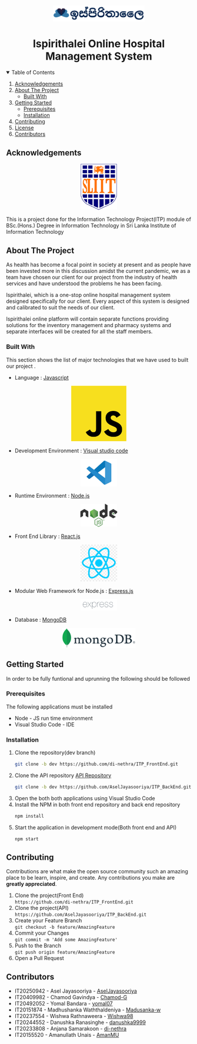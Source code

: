 <!--
*** Thanks for checking out the Best-README-Template. If you have a suggestion
*** that would make this better, please fork the repo and create a pull request
*** or simply open an issue with the tag "enhancement".
*** Thanks again! Now go create something AMAZING! :D
-->



<!-- PROJECT SHIELDS -->
<!--
*** I'm using markdown "reference style" links for readability.
*** Reference links are enclosed in brackets [ ] instead of parentheses ( ).
*** See the bottom of this document for the declaration of the reference variables
*** for contributors-url, forks-url, etc. This is an optional, concise syntax you may use.
*** https://www.markdownguide.org/basic-syntax/#reference-style-links
-->

<!-- PROJECT LOGO -->
<br />
<p align="center">
    <img src="readmeImages/logo.png" alt="Logo" width="250" height="auto">

  <h1 align="center">Ispirithalei Online Hospital Management System</h1>

</p>



<!-- TABLE OF CONTENTS -->
<details open="open">
  <summary>Table of Contents</summary>
  <ol>
    <li><a href="#acknowledgements">Acknowledgements</a></li>
    <li>
      <a href="#about-the-project">About The Project</a>
      <ul>
        <li><a href="#built-with">Built With</a></li>
      </ul>
    </li>
    <li>
      <a href="#getting-started">Getting Started</a>
      <ul>
        <li><a href="#prerequisites">Prerequisites</a></li>
        <li><a href="#installation">Installation</a></li>
      </ul>
    </li>
    <!--<li><a href="#roadmap">Roadmap</a></li>-->
    <li><a href="#contributing">Contributing</a></li>
    <li><a href="#license">License</a></li>
    <li><a href="#contributors">Contributors</a></li>
  </ol>
</details>

## Acknowledgements

<p align="center"><a href="https://www.sliit.lk/" target="_blank"><img src="readmeImages/SLIIT_Logo_Crest.png" width="100"></a></p>

This is a project done for the Information Technology Project(ITP) module of BSc.(Hons.) Degree in Information Technology in Sri Lanka Institute of Information Technology



<!-- ABOUT THE PROJECT -->
## About The Project

<!--[![Product Name Screen Shot][product-screenshot]](https://example.com)-->
<p>
As health has become a focal point in society at present and as people have been invested more in this discussion amidst the current pandemic, we as a team have chosen our client for our project from the industry of health services and have understood the problems he has been facing.  
</p><p>
Ispirithalei, which is a one-stop online hospital management system designed specifically for our client. Every aspect of this system is designed and calibrated to suit the needs of our client.   
</p><p>
Ispirithalei online platform will contain separate functions providing solutions for the inventory management and pharmacy systems and separate interfaces will be created for all the staff members.
</p>

### Built With

This section shows the list of major technologies that we have used to  built our project . 
* Language : [Javascript](https://www.javascript.com/)




<p align="center"><a href="https://www.javascript.com/" target="_blank"><img src="readmeImages/js.png" width="150"></a></p>



* Development Environment : [Visual studio code](https://code.visualstudio.com/)

<p align="center"><a href="https://code.visualstudio.com/" target="_blank"><img src="readmeImages/VS.png" width="100"></a></p>

* Runtime Environment : [Node.js](https://nodejs.org/en/)

<p align="center"><a href="https://nodejs.org/en/" target="_blank"><img src="readmeImages/node.png" width="100"></a></p>

* Front End Library : [React.js](https://reactjs.org/docs/getting-started.html)

<p align="center"><a href="https://reactjs.org/docs/getting-started.html" target="_blank"><img src="readmeImages/react.png" width="100"></a></p>

* Modular Web Framework for Node.js : [Express.js](https://expressjs.com/)

<p align="center"><a href="https://expressjs.com/" target="_blank"><img src="readmeImages/Expressjs.png" width="100"></a></p>

* Database : [MongoDB](https://www.mongodb.com/)

<p align="center"><a href="https://www.mongodb.com/" target="_blank"><img src="readmeImages/mongo.png" width="200"></a></p>





<!-- GETTING STARTED -->
## Getting Started

In order to be fully funtional and uprunning the following should be followed

### Prerequisites

The following applications must be installed
* Node - JS run time environment
* Visual Studio Code - IDE
<!--
  ```sh
  npm install npm@latest -g
  ```
-->
### Installation


1. Clone the repository(dev branch)
   ```sh
   git clone -b dev https://github.com/di-nethra/ITP_FrontEnd.git
   ```
2. Clone the API repository [API Repository](https://github.com/AselJayasooriya/ITP_BackEnd)
   ```sh
   git clone -b dev https://github.com/AselJayasooriya/ITP_BackEnd.git
   ```
3. Open the both both applications using Visual Studio Code
4. Install the NPM in both front end repository and back end repository
   ```sh
   npm install
   ```
5. Start the application in development mode(Both front end and API)
   ```sh
   npm start
   ```


 
<!--   ```
7. Enter your API in `config.js`
   ```JS
   const API_KEY = 'ENTER YOUR API';
   ```
   -->



<!-- USAGE EXAMPLES 
## Usage

Use this space to show useful examples of how a project can be used. Additional screenshots, code examples and demos work well in this space. You may also link to more resources.

_For more examples, please refer to the [Documentation](https://example.com)_-->



<!-- ROADMAP
## Roadmap

See the [open issues](https://github.com/othneildrew/Best-README-Template/issues) for a list of proposed features (and known issues).

 -->

<!-- CONTRIBUTING -->
## Contributing

Contributions are what make the open source community such an amazing place to be learn, inspire, and create. Any contributions you make are **greatly appreciated**.

1. Clone the project(Front End) <br>`https://github.com/di-nethra/ITP_FrontEnd.git`
2. Clone the project(API) <br>`https://github.com/AselJayasooriya/ITP_BackEnd.git`
2. Create your Feature Branch<br> `git checkout -b feature/AmazingFeature`
3. Commit your Changes <br>`git commit -m 'Add some AmazingFeature'`
4. Push to the Branch <br>`git push origin feature/AmazingFeature`
5. Open a Pull Request



<!-- LICENSE 
## License

Distributed under the MIT License. See `LICENSE` for more information.-->



<!-- CONTACT 
## Contact

Your Name - [@your_twitter](https://twitter.com/your_username) - email@example.com

Project Link: [https://github.com/salukadev/Pharmac-OMS.git](https://github.com/salukadev/Pharmac-OMS.git)
-->

<!-- ACKNOWLEDGEMENTS  -->


## Contributors
* IT20250942 - Asel Jayasooriya - [AselJayasooriya](https://github.com/AselJayasooriya)
* IT20409982 - Chamod Gavindya - [Chamod-G](https://github.com/Chamod-G)
* IT20492052 - Yomal Bandara - [yomal07](https://github.com/yomal07)
* IT20151874 - Madhushanka Waththaldeniya - [Madusanka-w](https://github.com/Madusanka-w)
* IT20237554 - Wishwa Rathnaweera - [Wishwa98](https://github.com/Wishwa98)
* IT20244552 - Danushka Ranasinghe - [danushka9999](https://github.com/danushka9999)
* IT20233808 - Anjana Samarakoon - [di-nethra](https://github.com/di-nethra)
* IT20155520 - Amanullath Unais - [AmanMU](https://github.com/AmanMU)







<!-- MARKDOWN LINKS & IMAGES -->
<!-- https://www.markdownguide.org/basic-syntax/#reference-style-links -->
[contributors-shield]: https://img.shields.io/github/contributors/othneildrew/Best-README-Template.svg?style=for-the-badge
[contributors-url]: https://github.com/othneildrew/Best-README-Template/graphs/contributors
[forks-shield]: https://img.shields.io/github/forks/othneildrew/Best-README-Template.svg?style=for-the-badge
[forks-url]: https://github.com/othneildrew/Best-README-Template/network/members
[stars-shield]: https://img.shields.io/github/stars/othneildrew/Best-README-Template.svg?style=for-the-badge
[stars-url]: https://github.com/othneildrew/Best-README-Template/stargazers
[issues-shield]: https://img.shields.io/github/issues/othneildrew/Best-README-Template.svg?style=for-the-badge
[issues-url]: https://github.com/othneildrew/Best-README-Template/issues
[license-shield]: https://img.shields.io/github/license/othneildrew/Best-README-Template.svg?style=for-the-badge
[license-url]: https://github.com/othneildrew/Best-README-Template/blob/master/LICENSE.txt
[linkedin-shield]: https://img.shields.io/badge/-LinkedIn-black.svg?style=for-the-badge&logo=linkedin&colorB=555
[linkedin-url]: https://linkedin.com/in/othneildrew
[product-screenshot]: images/screenshot.png

